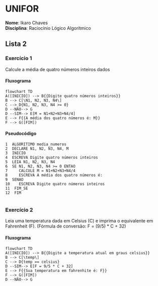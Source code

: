 # UNIFOR
**Nome**: Ikaro Chaves <br>
**Disciplina**: Raciocínio Lógico Algorítmico

## Lista 2 
### Exercício 1
Calcule a média de quatro números inteiros dados

#### Fluxograma
```mermaid
flowchart TD
A([INICIO]) --> B{{Digite quatro números inteiros}}
B --> C[\N1, N2, N3, N4\]
C --> D{N1, N2, N3, N4 >= 0}
D --NÃO--> G
D --SIM--> E[M = N1+N2+N3+N4/4]
E --> F{{A média dos quatro números é: M}}
F --> G([FIM])
```
#### Pseudocódigo

```
1  ALGORITIMO media_numeros
2  DECLARE N1, N2, N3, N4, M
3  INICIO
4  ESCREVA Digite quatro números inteiros
5  LEIA N1, N2, N3, N4
6  SE N1, N2, N3, N4 >= 0 ENTAO
7	  CALCULE M = N1+N2+N3+N4/4
8	  ESCREVA A média dos quatro números é: 
9  SENAO
10	  ESCREVA Digite quatro números inteiros
11  FIM_SE
12  FIM
  

```
### Exercício 2
Leia uma temperatura dada em Celsius (C) e imprima o equivalente em Fahrenheit (F). (Fórmula de conversão: F = (9/5) * C + 32)

#### Fluxograma
```mermaid
flowchart TD
A([INICIO]) --> B{{Digite a temperatura atual em graus celsius}}
B --> C[\temp\]
C --> D{temp == celsius}
D --SIM--> E[F = 9/5 * C + 32]
E --> F{{Sua temperatura em fahrenhite é: F}}
F --> G([FIM])
D --NÃO--> G


```
